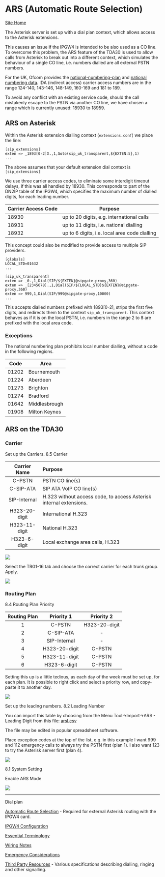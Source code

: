 # ARS (Automatic Route Selection)

[Site Home](../README.md)

The Asterisk server is set up with a dial plan context, which allows access to the Asterisk extensions.

This causes an issue if the IPGW4 is intended to be also used as a CO line.  To overcome this problem, the ARS feature of the TDA30 is used to allow calls from Asterisk to break out into a different context, which simulates the behaviour of a single CO line, i.e. numbers dialled are all external PSTN numbers.

For the UK, Ofcom provides the [national-numbering-plan](https://www.ofcom.org.uk/__data/assets/pdf_file/0013/102613/national-numbering-plan.pdf) and [national numbering data](https://www.ofcom.org.uk/phones-telecoms-and-internet/information-for-industry/numbering/numbering-data).  IDA (indirect access) carrier access numbers are in the range 124-140, 143-146, 148-149, 160-169 and 181 to 189.

To avoid any conflict with an existing service code, should the call mistakenly escape to the PSTN via another CO line, we have chosen a range which is currently unused: 18930 to 18959.

## ARS on Asterisk

Within the Asterisk extension dialling context (`extensions.conf`) we place the line:

```
[sip_extensions]
exten => _1893[0-2]X.,1,Goto(sip_uk_transparent,${EXTEN:5},1)
...
```

The above assumes that your default extension dial context is `[sip_extensions]`

We use three carrier access codes, to eliminate some interdigit timeout delays, if this was all handled by 18930.  This corresponds to part of the DN2IP table of the IPGW4, which specifies the maximum number of dialled digits, for each leading number.

| Carrier Access Code | Purpose                                       |
| ------------------- | --------------------------------------------- |
| 18930               | up to 20 digits, e.g. international calls     |
| 18931               | up to 11 digits, i.e. national dialling       |
| 18932               | up to 6 digits, i.e. local area code dialling |

This concept could also be modified to provide access to multiple SIP providers.

```
[globals]
LOCAL_STD=01632
...

[sip_uk_transparent]
exten => _0.,1,Dial(SIP/${EXTEN}@sipgate-proxy,360)
exten => _[2345678].,1,Dial(SIP/${LOCAL_STD}${EXTEN}@sipgate-proxy,360)
exten => 999,1,Dial(SIP/999@sipgate-proxy,10000)
...
```



This accepts dialled numbers prefixed with 1893[0-2], strips the first five digits, and redirects them to the context `sip_uk_transparent`.  This context behaves as if it is on the local PSTN, i.e. numbers in the range 2 to 8 are prefixed with the local area code.

### Exceptions
The national numbering plan prohibits local number dialling, without a code in the following regions.

| Code | Area |
|----|----|
| 01202 | Bournemouth |
| 01224 | Aberdeen |
| 01273 | Brighton |
| 01274 | Bradford |
| 01642 | Middlesbrough |
| 01908 | Milton Keynes |



## ARS on the TDA30

### Carrier

Set up the Carriers.  8.5 Carrier

| Carrier Name  | Purpose                                                      |
| :-----------: | :----------------------------------------------------------- |
|    C-PSTN     | PSTN CO line(s)                                              |
|   C-SIP-ATA   | SIP ATA VoIP CO line(s)                                      |
| SIP-Internal  | H.323 without access code, to access Asterisk internal extensions. |
| H323-20-digit | International H.323                                          |
| H323-11-digit | National H.323                                               |
| H323-6-digit  | Local exchange area calls, H.323                             |

![](images/TDA30_Carrier.png)


Select the TRG1-16 tab and choose the correct carrier for each trunk group.  Apply.

![](images/TDA30_TrunkCarrier.png)

### Routing Plan

8.4 Routing Plan Priority

| Routing Plan |  Priority 1   |  Priority 2   |
| :----------: | :-----------: | :-----------: |
|      1       |    C-PSTN     | H323-20-digit |
|      2       |   C-SIP-ATA   |       -       |
|      3       | SIP-Internal  |       -       |
|      4       | H323-20-digit |    C-PSTN     |
|      5       | H323-11-digit |    C-PSTN     |
|      6       | H323-6-digit  |    C-PSTN     |

Setting this up is a little tedious, as each day of the week must be set up, for each plan.  It is possible to right click and select a priority row, and copy-paste it to another day.

![](images/TDA30_RoutingPlanPriority.png)

Set up the leading numbers.  8.2 Leading Number

You can import this table by choosing from the Menu Tool->Import->ARS - Leading Digit from this file: [arsl.csv](files/TDA30/arsl.csv)

The file may be edited in popular spreadsheet software.

Place exception codes at the top of the list, e.g. in this example I want 999 and 112 emergency calls to always try the PSTN first (plan 1).  I also want 123 to try the Asterisk server first (plan 4).

![](images/TDA30_TrunkLeadingNumber.png)

8.1 System Setting

Enable ARS Mode

![](images/TDA30_EnableARS.png)

---

[Dial plan](./Dialplan.md)

[Automatic Route Selection](./ARS.md) - Required for external Asterisk routing with the IPGW4 card.

[IPGW4 Configuration](./IPGW4.md) 

[Essential Terminology](./Terminology.md) 

[Wiring Notes](./WiringNotes.md) 

[Emergency Considerations](./OtherConsiderations.md) 

[Third Party Resources](../Third%20Party%20Resources/README.md) - Various specifications describing dialling, ringing and other signalling.

